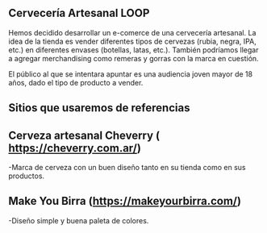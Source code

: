## Cervecería Artesanal LOOP

Hemos decidido desarrollar un e-comerce de una cervecería artesanal. La idea de la tienda es vender diferentes tipos de cervezas (rubia, negra, IPA, etc.) en diferentes envases (botellas, latas, etc.). También podríamos llegar a agregar merchandising como remeras y gorras con la marca en cuestión.

El público al que se intentara apuntar es una audiencia joven mayor de 18 años, dado el tipo de producto a vender.

## Sitios que usaremos de referencias

Cerveza artesanal Cheverry ( https://cheverry.com.ar/)
-------------------------------------------------------
-Marca de cerveza con un buen diseño tanto en su tienda como en sus productos.

Make You Birra (https://makeyourbirra.com/)
--------------------------------------------
-Diseño simple y buena paleta de colores.

